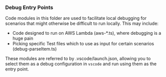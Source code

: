 ### Debug Entry Points
Code modules in this folder are used to facilitate local debugging for scenarios that might otherwise be difficult to run locally. This may include:

* Code designed to run on AWS Lambda (aws-*.ts), where debugging is a huge pain
* Picking specific Test files which to use as input for certain scenarios (debug-parseItem.ts)

These modules are referred to by .vscode/launch.json, allowing you to select them as a debug configuration in ```vscode``` and run using them as the entry point.